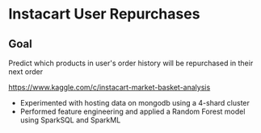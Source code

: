 Instacart User Repurchases
=======================

## Goal
Predict which products in user's order history will be repurchased in their next order

https://www.kaggle.com/c/instacart-market-basket-analysis

- Experimented with hosting data on mongodb using a 4-shard cluster
- Performed feature engineering and applied a Random Forest model using SparkSQL and SparkML
